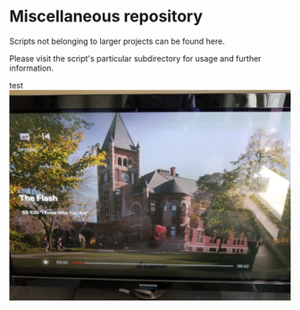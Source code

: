 # Miscellaneous repository
Scripts not belonging to larger projects can be found here.  

Please visit the script's particular subdirectory for usage and further information.

test ![alt text](flash.jpg "test")
